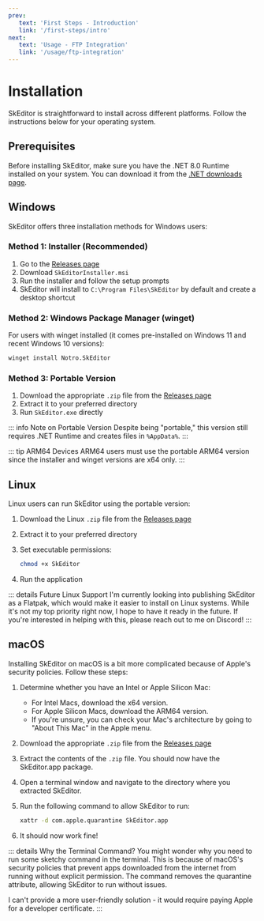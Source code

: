 ```yaml
---
prev:
   text: 'First Steps - Introduction'
   link: '/first-steps/intro'
next: 
   text: 'Usage - FTP Integration'
   link: '/usage/ftp-integration'
---
```


# Installation

SkEditor is straightforward to install across different platforms. Follow the instructions below for your operating system.

## Prerequisites

Before installing SkEditor, make sure you have the .NET 8.0 Runtime installed on your system. You can download it from the [.NET downloads page](https://dotnet.microsoft.com/download/dotnet/8.0).

## Windows

SkEditor offers three installation methods for Windows users:

### Method 1: Installer (Recommended)

1. Go to the [Releases page](https://github.com/SkEditorTeam/SkEditor/releases/latest)
2. Download `SkEditorInstaller.msi`
3. Run the installer and follow the setup prompts
4. SkEditor will install to `C:\Program Files\SkEditor` by default and create a desktop shortcut

### Method 2: Windows Package Manager (winget)

For users with winget installed (it comes pre-installed on Windows 11 and recent Windows 10 versions):

```bash
winget install Notro.SkEditor
```

### Method 3: Portable Version

1. Download the appropriate `.zip` file from the [Releases page](https://github.com/SkEditorTeam/SkEditor/releases/latest)
2. Extract it to your preferred directory
3. Run `SkEditor.exe` directly

::: info Note on Portable Version
Despite being "portable," this version still requires .NET Runtime and creates files in `%AppData%`.
:::

::: tip ARM64 Devices
ARM64 users must use the portable ARM64 version since the installer and winget versions are x64 only.
:::

## Linux

Linux users can run SkEditor using the portable version:

1. Download the Linux `.zip` file from the [Releases page](https://github.com/SkEditorTeam/SkEditor/releases/latest)
2. Extract it to your preferred directory
3. Set executable permissions:

   ```bash
   chmod +x SkEditor
   ```

4. Run the application

::: details Future Linux Support
I'm currently looking into publishing SkEditor as a Flatpak, which would make it easier to install on Linux systems. While it's not my top priority right now, I hope to have it ready in the future. If you're interested in helping with this, please reach out to me on Discord!
:::

## macOS

Installing SkEditor on macOS is a bit more complicated because of Apple's security policies. Follow these steps:

1. Determine whether you have an Intel or Apple Silicon Mac:
   - For Intel Macs, download the x64 version.
   - For Apple Silicon Macs, download the ARM64 version.
   - If you're unsure, you can check your Mac's architecture by going to "About This Mac" in the Apple menu.
2. Download the appropriate `.zip` file from the [Releases page](https://github.com/SkEditorTeam/SkEditor/releases/latest)
3. Extract the contents of the `.zip` file. You should now have the SkEditor.app package.
4. Open a terminal window and navigate to the directory where you extracted SkEditor.
5. Run the following command to allow SkEditor to run:

   ```bash
   xattr -d com.apple.quarantine SkEditor.app
   ```

6. It should now work fine!

::: details Why the Terminal Command?
You might wonder why you need to run some sketchy command in the terminal. This is because of macOS's security policies that prevent apps downloaded from the internet from running without explicit permission. The command removes the quarantine attribute, allowing SkEditor to run without issues.

I can't provide a more user-friendly solution - it would require paying Apple for a developer certificate.
:::
